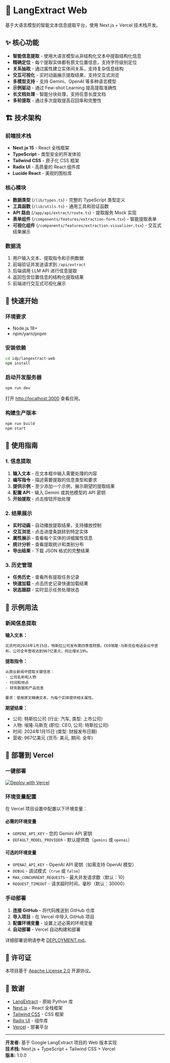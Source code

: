 # 🚀 LangExtract Web

基于大语言模型的智能文本信息提取平台，使用 Next.js + Vercel 技术栈开发。

## ✨ 核心功能

- **智能信息提取** - 使用大语言模型从非结构化文本中提取结构化信息
- **精确定位** - 每个提取实体都有原文位置信息，支持字符级别定位
- **关系抽取** - 通过属性建立实体间关系，支持复杂信息结构
- **交互可视化** - 实时动画展示提取结果，支持交互式浏览
- **多模型支持** - 支持 Gemini、OpenAI 等多种语言模型
- **示例驱动** - 通过 Few-shot Learning 提高提取准确性
- **长文档处理** - 智能分块处理，支持任意长度文档
- **多轮提取** - 通过多次提取提高召回率和完整性

## 🏗️ 技术架构

### 前端技术栈
- **Next.js 15** - React 全栈框架
- **TypeScript** - 类型安全的开发体验
- **Tailwind CSS** - 原子化 CSS 框架
- **Radix UI** - 高质量的 React 组件库
- **Lucide React** - 美观的图标库

### 核心模块
- **数据类型** (`/lib/types.ts`) - 完整的 TypeScript 类型定义
- **工具函数** (`/lib/utils.ts`) - 通用工具和验证函数
- **API 路由** (`/app/api/extract/route.ts`) - 提取服务 Mock 实现
- **表单组件** (`/components/features/extraction-form.tsx`) - 智能提取表单
- **可视化组件** (`/components/features/extraction-visualizer.tsx`) - 交互式结果展示

### 数据流
1. 用户输入文本、提取指令和示例数据
2. 前端验证并发送请求到 `/api/extract`
3. 后端调用 LLM API 进行信息提取
4. 返回包含位置信息的结构化提取结果
5. 前端进行交互式可视化展示

## 🚀 快速开始

### 环境要求
- Node.js 18+
- npm/yarn/pnpm

### 安装依赖

```bash
cd idp/langextract-web
npm install
```

### 启动开发服务器

```bash
npm run dev
```

打开 [http://localhost:3000](http://localhost:3000) 查看应用。

### 构建生产版本

```bash
npm run build
npm start
```

## 📝 使用指南

### 1. 信息提取

1. **输入文本** - 在文本框中输入需要处理的内容
2. **编写指令** - 描述需要提取的信息类型和要求
3. **提供示例** - 至少添加一个示例，展示期望的提取结果
4. **配置 API** - 输入 Gemini 或其他模型的 API 密钥
5. **开始提取** - 点击按钮开始处理

### 2. 结果展示

- **实时动画** - 自动播放提取结果，支持播放控制
- **交互浏览** - 点击进度条跳转到特定实体
- **属性展示** - 查看每个实体的详细属性信息
- **统计分析** - 查看提取统计和类别分布
- **导出结果** - 下载 JSON 格式的完整结果

### 3. 历史管理

- **任务历史** - 查看所有提取任务记录
- **快速加载** - 点击历史记录快速加载结果
- **状态跟踪** - 实时显示任务处理状态

## 🎯 示例用法

### 新闻信息提取

**输入文本：**
```
北京时间2024年1月15日，特斯拉公司发布第四季度财报。CEO埃隆·马斯克在电话会议中宣布，公司全年营收达到967亿美元，同比增长19%。
```

**提取指令：**
```
从商业新闻中提取关键信息：
- 公司名称和人物
- 时间和地点  
- 财务数据和产品信息

要求：使用原文精确文本，为每个实体提供相关属性。
```

**期望结果：**
- 公司: 特斯拉公司 (行业: 汽车, 类型: 上市公司)
- 人物: 埃隆·马斯克 (职位: CEO, 公司: 特斯拉公司)
- 时间: 2024年1月15日 (类型: 财报发布日期)
- 营收: 967亿美元 (货币: 美元, 期间: 全年)

## 🚀 部署到 Vercel

### 一键部署

[![Deploy with Vercel](https://vercel.com/button)](https://vercel.com/new/clone?repository-url=https://github.com/your-repo/langextract-web&env=GEMINI_API_KEY,DEFAULT_MODEL_PROVIDER&envDescription=API%20keys%20for%20LLM%20services&envLink=https://github.com/your-repo/langextract-web/blob/main/DEPLOYMENT.md)

### 环境变量配置

在 Vercel 项目设置中配置以下环境变量：

#### 必需的环境变量
- `GEMINI_API_KEY` - 您的 Gemini API 密钥
- `DEFAULT_MODEL_PROVIDER` - 默认提供商（`gemini` 或 `openai`）

#### 可选的环境变量
- `OPENAI_API_KEY` - OpenAI API 密钥（如需支持 OpenAI 模型）
- `DEBUG` - 调试模式（`true` 或 `false`）
- `MAX_CONCURRENT_REQUESTS` - 最大并发请求数（默认：10）
- `REQUEST_TIMEOUT` - 请求超时时间，毫秒（默认：30000）

### 手动部署

1. **连接 GitHub** - 将代码推送到 GitHub 仓库
2. **导入项目** - 在 Vercel 中导入 GitHub 项目
3. **配置环境变量** - 设置上述必需的环境变量
4. **自动部署** - Vercel 自动构建和部署

详细部署说明请参考 [DEPLOYMENT.md](./DEPLOYMENT.md)。

## 📄 许可证

本项目基于 [Apache License 2.0](LICENSE) 开源协议。

## 🙏 致谢

- [LangExtract](https://github.com/google/langextract) - 原始 Python 库
- [Next.js](https://nextjs.org) - React 全栈框架
- [Tailwind CSS](https://tailwindcss.com) - CSS 框架
- [Radix UI](https://radix-ui.com) - 组件库
- [Vercel](https://vercel.com) - 部署平台

---

**开发者:** 基于 Google LangExtract 项目的 Web 版本实现  
**技术栈:** Next.js + TypeScript + Tailwind CSS + Vercel  
**版本:** 1.0.0

